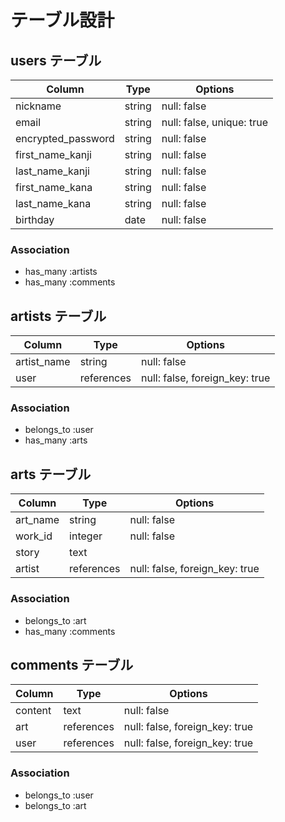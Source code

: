 # テーブル設計

## users テーブル

| Column             | Type   | Options     |
| ------------------ | ------ | ----------- |
| nickname           | string | null: false |
| email              | string | null: false, unique: true |
| encrypted_password | string | null: false |
| first_name_kanji   | string | null: false |
| last_name_kanji    | string | null: false |
| first_name_kana    | string | null: false |
| last_name_kana     | string | null: false |
| birthday           | date   | null: false |

### Association

- has_many :artists
- has_many :comments

## artists テーブル

| Column             | Type   | Options     |
| ------------------ | ------ | ----------- |
| artist_name        | string | null: false |
| user               | references | null: false, foreign_key: true |

### Association

- belongs_to :user
- has_many :arts

## arts テーブル

| Column             | Type   | Options     |
| ------------------ | ------ | ----------- |
| art_name           | string | null: false |
| work_id            | integer| null: false |
| story              | text   |             |
| artist             | references | null: false, foreign_key: true |

### Association

- belongs_to :art
- has_many :comments

## comments テーブル

| Column             | Type   | Options     |
| ------------------ | ------ | ----------- |
| content            | text   | null: false |
| art                | references | null: false, foreign_key: true |
| user               | references | null: false, foreign_key: true |

### Association

- belongs_to :user
- belongs_to :art
